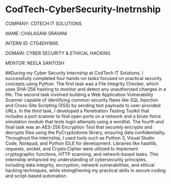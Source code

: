 # CodTech-CyberSecurity-Inetrnship

*COMPANY*: CDTECH IT SOLUTIONS

*NAME*: CHALASANI SRAVANI

*INTERN ID*: CT04DH1895

*DOMAIN*: CYBER SECURITY & ETHICAL HACKING

*MENTOR*: NEELA SANTOSH

##During my Cyber Security Internship at CodTech IT Solutions, I successfully completed four hands-on tasks focused on practical security concepts using Python. The first task was a File Integrity Checker, which uses SHA-256 hashing to monitor and detect any unauthorized changes in a file. The second task involved building a Web Application Vulnerability Scanner capable of identifying common security flaws like SQL Injection and Cross-Site Scripting (XSS) by sending test payloads to user-provided URLs. In the third task, I developed a Penetration Testing Toolkit that includes a port scanner to find open ports on a network and a brute-force simulation module that tests login attempts using a wordlist. The fourth and final task was an AES-256 Encryption Tool that securely encrypts and decrypts files using the PyCryptodome library, ensuring data confidentiality. Throughout the internship, I used tools such as Python 3, Visual Studio Code, Notepad, and Python IDLE for development. Libraries like hashlib, requests, socket, and Crypto.Cipher were utilized to implement cryptographic functions, HTTP scanning, and network-based tasks. This internship enhanced my understanding of cybersecurity principles, including data integrity, encryption, network vulnerabilities, and ethical hacking techniques, while strengthening my practical skills in secure coding and script-based automation.








